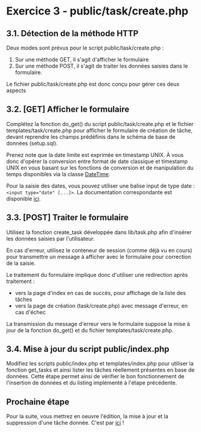 # Exercice 3 - public/task/create.php

## 3.1. Détection de la méthode HTTP

Deux modes sont prévus pour le script public/task/create.php :

1. Sur une méthode GET, il s'agit d'afficher le formulaire
2. Sur une méthode POST, il s'agit de traiter les données saisies dans le formulaire.

Le fichier public/task/create.php est donc conçu pour gérer ces deux aspects

## 3.2. [GET] Afficher le formulaire

Complétez la fonction do_get() du script public/task/create.php et le fichier
templates/task/create.php pour afficher le formulaire de création de tâche,
devant reprendre les champs prédéfinis dans le schéma de base de données (setup.sql).

Prenez note que la date limite est exprimée en timestamp UNIX. À vous donc d'opérer
la conversion entre format de date classique et timestamp UNIX en vous basant sur
les fonctions de conversion et de manipulation du temps disponibles via la classe
[DateTime](https://www.php.net/manual/en/class.datetime.php).

Pour la saisie des dates, vous pouvez utiliser une balise input de type date : ```<input type="date" [...]>```.
La documentation correspondante est disponible [ici](https://developer.mozilla.org/en-US/docs/Web/HTML/Element/input/date).

## 3.3. [POST] Traiter le formulaire

Utilisez la fonction create_task développée dans lib/task.php afin d'insérer les
données saisies par l'utilisateur.

En cas d'erreur, utilisez le conteneur de session (comme déjà vu en cours) pour
transmettre un message à afficher avec le formulaire pour correction de la saisie.

Le traitement du formulaire implique donc d'utiliser une redirection après traitement :

- vers la page d'index en cas de succès, pour affichage de la liste des tâches
- vers la page de création (task/create.php) avec message d'erreur, en cas d'échec

La transmission du message d'erreur vers le formulaire suppose la mise à jour
de la fonction do_get() et du fichier templates/task/create.php.

## 3.4. Mise à jour du script public/index.php

Modifiez les scripts public/index.php et templates/index.php pour utiliser la
fonction get_tasks et ainsi lister les tâches réellement présentes en base de
données. Cette étape permet ainsi de vérifier le bon fonctionnement de l'insertion
de données et du listing implémenté à l'étape précédente.

## Prochaine étape

Pour la suite, vous mettrez en oeuvre l'édition, la mise à jour et la suppression
d'une tâche donnée. C'est par [ici](./4-Edit.md) !
